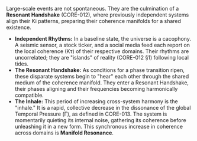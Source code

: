 Large-scale events are not spontaneous. They are the culmination of a **Resonant Handshake** (CORE-012), where previously independent systems align their Ki patterns, preparing their coherence manifolds for a shared existence.

-   **Independent Rhythms:** In a baseline state, the universe is a cacophony. A seismic sensor, a stock ticker, and a social media feed each report on the local coherence (Kτ) of their respective domains. Their rhythms are uncorrelated; they are "islands" of reality (CORE-012 §1) following local tides.
-   **The Resonant Handshake:** As conditions for a phase transition ripen, these disparate systems begin to "hear" each other through the shared medium of the coherence manifold. They enter a Resonant Handshake, their phases aligning and their frequencies becoming harmonically compatible.
-   **The Inhale:** This period of increasing cross-system harmony is the "inhale." It is a rapid, collective decrease in the dissonance of the global Temporal Pressure (Γ), as defined in CORE-013. The system is momentarily quieting its internal noise, gathering its coherence before unleashing it in a new form. This synchronous increase in coherence across domains is **Manifold Resonance**.